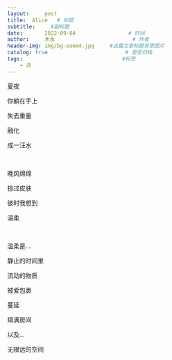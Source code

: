 ```yaml
---
layout:     post                       
title:  Alice   # 标题
subtitle:     #副标题
date:       2022-09-04                 # 时间
author:     木水                         # 作者
header-img: img/bg-poem4.jpg     #这篇文章标题背景图片
catalog: true                         # 是否归档
tags:                                #标签
    - 诗
---
```

夏夜

你躺在手上

失去重量

融化

成一汪水

&emsp;

晚风绵绵

掠过皮肤

彼时我想到

温柔

&emsp;

温柔是…

静止的时间里

流动的物质

被爱包裹

蔓延

填满房间

以及…

无限远的空间
